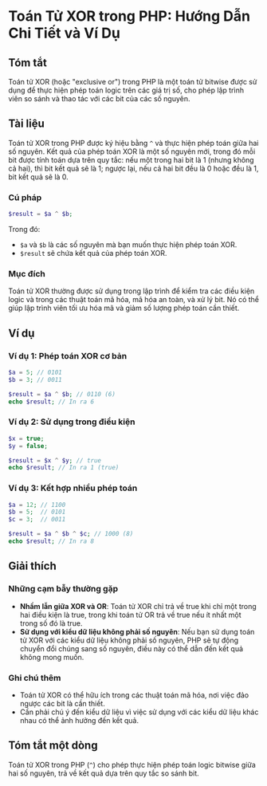 <!--
Meta Description: # Toán Tử XOR trong PHP: Hướng Dẫn Chi Tiết và Ví Dụ ## Tóm tắt Toán tử XOR (hoặc "exclusive or") trong PHP là một toán tử bitwise được sử dụng để thự...
Meta Keywords: toán, trong, xor, phép, các
-->

# Toán Tử XOR trong PHP: Hướng Dẫn Chi Tiết và Ví Dụ

## Tóm tắt
Toán tử XOR (hoặc "exclusive or") trong PHP là một toán tử bitwise được sử dụng để thực hiện phép toán logic trên các giá trị số, cho phép lập trình viên so sánh và thao tác với các bit của các số nguyên.

## Tài liệu
Toán tử XOR trong PHP được ký hiệu bằng `^` và thực hiện phép toán giữa hai số nguyên. Kết quả của phép toán XOR là một số nguyên mới, trong đó mỗi bit được tính toán dựa trên quy tắc: nếu một trong hai bit là 1 (nhưng không cả hai), thì bit kết quả sẽ là 1; ngược lại, nếu cả hai bit đều là 0 hoặc đều là 1, bit kết quả sẽ là 0.

### Cú pháp
```php
$result = $a ^ $b;
```
Trong đó:
- `$a` và `$b` là các số nguyên mà bạn muốn thực hiện phép toán XOR.
- `$result` sẽ chứa kết quả của phép toán XOR.

### Mục đích
Toán tử XOR thường được sử dụng trong lập trình để kiểm tra các điều kiện logic và trong các thuật toán mã hóa, mã hóa an toàn, và xử lý bit. Nó có thể giúp lập trình viên tối ưu hóa mã và giảm số lượng phép toán cần thiết.

## Ví dụ
### Ví dụ 1: Phép toán XOR cơ bản
```php
$a = 5; // 0101
$b = 3; // 0011

$result = $a ^ $b; // 0110 (6)
echo $result; // In ra 6
```

### Ví dụ 2: Sử dụng trong điều kiện
```php
$x = true;
$y = false;

$result = $x ^ $y; // true
echo $result; // In ra 1 (true)
```

### Ví dụ 3: Kết hợp nhiều phép toán
```php
$a = 12; // 1100
$b = 5;  // 0101
$c = 3;  // 0011

$result = $a ^ $b ^ $c; // 1000 (8)
echo $result; // In ra 8
```

## Giải thích
### Những cạm bẫy thường gặp
- **Nhầm lẫn giữa XOR và OR**: Toán tử XOR chỉ trả về true khi chỉ một trong hai điều kiện là true, trong khi toán tử OR trả về true nếu ít nhất một trong số đó là true.
- **Sử dụng với kiểu dữ liệu không phải số nguyên**: Nếu bạn sử dụng toán tử XOR với các kiểu dữ liệu không phải số nguyên, PHP sẽ tự động chuyển đổi chúng sang số nguyên, điều này có thể dẫn đến kết quả không mong muốn.
  
### Ghi chú thêm
- Toán tử XOR có thể hữu ích trong các thuật toán mã hóa, nơi việc đảo ngược các bit là cần thiết.
- Cần phải chú ý đến kiểu dữ liệu vì việc sử dụng với các kiểu dữ liệu khác nhau có thể ảnh hưởng đến kết quả.

## Tóm tắt một dòng
Toán tử XOR trong PHP (`^`) cho phép thực hiện phép toán logic bitwise giữa hai số nguyên, trả về kết quả dựa trên quy tắc so sánh bit.